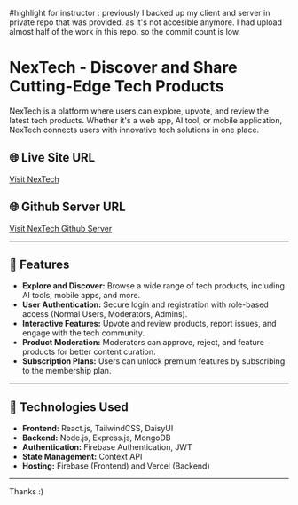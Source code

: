 #highlight for instructor : previously I backed up my client and server in private repo that was provided. as it's not accesible anymore. I had upload almost half of the work in this repo. so the commit count is low. 


# NexTech - Discover and Share Cutting-Edge Tech Products

NexTech is a platform where users can explore, upvote, and review the latest tech products. Whether it's a web app, AI tool, or mobile application, NexTech connects users with innovative tech solutions in one place.

## 🌐 Live Site URL
[Visit NexTech](https://nextech-product-hunt.web.app/)

## 🌐 Github Server URL
[Visit NexTech Github Server](https://github.com/bashir-al-lazim/nextech-server)

---

## 🚀 Features

- **Explore and Discover:** Browse a wide range of tech products, including AI tools, mobile apps, and more.
- **User Authentication:** Secure login and registration with role-based access (Normal Users, Moderators, Admins).
- **Interactive Features:** Upvote and review products, report issues, and engage with the tech community.
- **Product Moderation:** Moderators can approve, reject, and feature products for better content curation.
- **Subscription Plans:** Users can unlock premium features by subscribing to the membership plan.

---

## 🔧 Technologies Used

- **Frontend:** React.js, TailwindCSS, DaisyUI
- **Backend:** Node.js, Express.js, MongoDB
- **Authentication:** Firebase Authentication, JWT
- **State Management:** Context API
- **Hosting:** Firebase (Frontend) and Vercel (Backend)

---

Thanks :)
